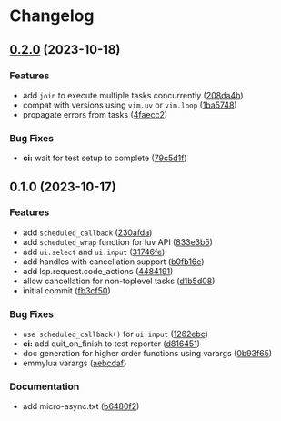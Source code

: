 # Changelog

## [0.2.0](https://github.com/willothy/micro-async.nvim/compare/v0.1.0...v0.2.0) (2023-10-18)


### Features

* add `join` to execute multiple tasks concurrently ([208da4b](https://github.com/willothy/micro-async.nvim/commit/208da4bc66fed1481afbe9bb2698dcc2492c9177))
* compat with versions using `vim.uv` or `vim.loop` ([1ba5748](https://github.com/willothy/micro-async.nvim/commit/1ba57481dbefe9a50ba0a330f412eb52be192064))
* propagate errors from tasks ([4faecc2](https://github.com/willothy/micro-async.nvim/commit/4faecc21df1881d70d033251dda848504c0b5bb6))


### Bug Fixes

* **ci:** wait for test setup to complete ([79c5d1f](https://github.com/willothy/micro-async.nvim/commit/79c5d1fe5e494a7aa9bbc54b0d00e553528a54c8))

## 0.1.0 (2023-10-17)


### Features

* add `scheduled_callback` ([230afda](https://github.com/willothy/micro-async.nvim/commit/230afda580248adcfb96709936f54c0e6de0c100))
* add `scheduled_wrap` function for luv API ([833e3b5](https://github.com/willothy/micro-async.nvim/commit/833e3b5a168c3414ae69de55c2a51898b2fc06d1))
* add `ui.select` and `ui.input` ([31746fe](https://github.com/willothy/micro-async.nvim/commit/31746fe49cd4ee8c2bf196b26e362339ae41b64d))
* add handles with cancellation support ([b0fb16c](https://github.com/willothy/micro-async.nvim/commit/b0fb16c1d2fec669e2f96af7027a996541bcf3c8))
* add lsp.request.code_actions ([4484191](https://github.com/willothy/micro-async.nvim/commit/4484191e35eae65bbb899229e2b2df729a0c23cd))
* allow cancellation for non-toplevel tasks ([d1b5d08](https://github.com/willothy/micro-async.nvim/commit/d1b5d089b5de16735babbbb758f026fae9e34af2))
* initial commit ([fb3cf50](https://github.com/willothy/micro-async.nvim/commit/fb3cf5041c11d9183b6c29c63de80ff1e148ea54))


### Bug Fixes

* `use scheduled_callback()` for `ui.input` ([1262ebc](https://github.com/willothy/micro-async.nvim/commit/1262ebc976679454642324ed236a26e0e6bd6287))
* **ci:** add quit_on_finish to test reporter ([d816451](https://github.com/willothy/micro-async.nvim/commit/d81645132ff1b8118c6b002f09e86479dfe915e4))
* doc generation for higher order functions using varargs ([0b93f65](https://github.com/willothy/micro-async.nvim/commit/0b93f655ec1eea277e3e8e11e64b090058080881))
* emmylua varargs ([aebcdaf](https://github.com/willothy/micro-async.nvim/commit/aebcdaf6bc3a3859452f3f2c1d09cbdfd2888eb9))


### Documentation

* add micro-async.txt ([b6480f2](https://github.com/willothy/micro-async.nvim/commit/b6480f2a404025ce3579dc80dafea7e0b5700df3))
